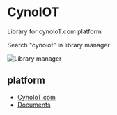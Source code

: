 # CynoIOT
 
Library for cynoIoT.com platform

Search "cynoiot" in library manager

![Library manager](https://cynoiot.com/docs/assets/cynoiot-library-YYMMR5u6.png)

## platform
- [CynoIoT.com](https://cynoiot.com)
- [Documents](https://cynoiot.com/docs)
